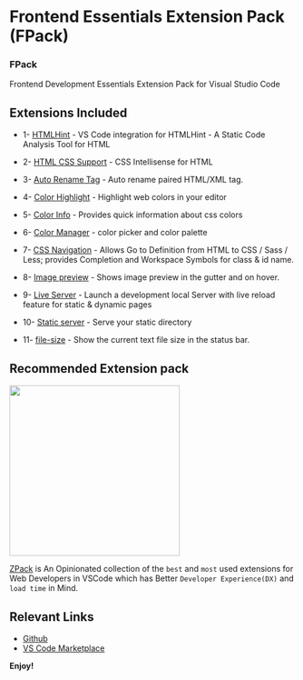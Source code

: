 # Frontend Essentials Extension Pack (FPack)

### FPack

Frontend Development Essentials Extension Pack for Visual Studio Code

## Extensions Included

- 1- [HTMLHint](https://marketplace.visualstudio.com/items?itemName=mkaufman.htmlhint) - VS Code integration for HTMLHint - A Static Code Analysis Tool for HTML

- 2- [HTML CSS Support](https://marketplace.visualstudio.com/items?itemName=ecmel.vscode-html-css) - CSS Intellisense for HTML

- 3- [Auto Rename Tag](https://marketplace.visualstudio.com/items?itemName=formulahendry.auto-rename-tag) - Auto rename paired HTML/XML tag.

- 4- [Color Highlight](https://marketplace.visualstudio.com/items?itemName=naumovs.color-highlight) - Highlight web colors in your editor

- 5- [Color Info](https://marketplace.visualstudio.com/items?itemName=bierner.color-info) - Provides quick information about css colors

- 6- [Color Manager](https://marketplace.visualstudio.com/items?itemName=RoyAction.color-manager) - color picker and color palette

- 7- [CSS Navigation](https://marketplace.visualstudio.com/items?itemName=pucelle.vscode-css-navigation) - Allows Go to Definition from HTML to CSS / Sass / Less; provides Completion and Workspace Symbols for class & id name.

- 8- [Image preview](https://marketplace.visualstudio.com/items?itemName=kisstkondoros.vscode-gutter-preview) - Shows image preview in the gutter and on hover.

- 9- [Live Server](https://marketplace.visualstudio.com/items?itemName=formulahendry.ritwickdey.liveserver) - Launch a development local Server with live reload feature for static & dynamic pages

- 10- [Static server](https://marketplace.visualstudio.com/items?itemName=axetroy.vscode-static-server) - Serve your static directory

- 11- [file-size](https://marketplace.visualstudio.com/items?itemName=zh9528.file-size) - Show the current text file size in the status bar.

## Recommended Extension pack

<a href="https://marketplace.visualstudio.com/items?itemName=SeyyedKhandon.zpack">
<img src="https://seyyedkhandon.gallerycdn.vsassets.io/extensions/seyyedkhandon/zpack/1.0.6/1620297423398/Microsoft.VisualStudio.Services.Icons.Default" width="300"/></a>

[ZPack](https://marketplace.visualstudio.com/items?itemName=SeyyedKhandon.zpack) is An Opinionated collection of the `best` and `most` used extensions for Web Developers in VSCode which has Better `Developer Experience(DX)` and `load time` in Mind.

## Relevant Links

- [Github](https://github.com/SeyyedKhandon/fpack)
- [VS Code Marketplace](https://marketplace.visualstudio.com/items?itemName=SeyyedKhandon.fpack)

**Enjoy!**
